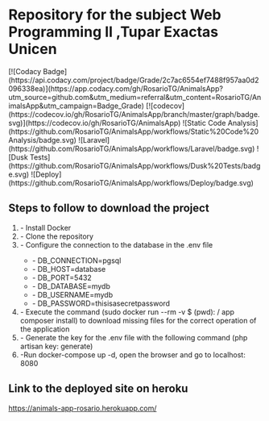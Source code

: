 <h1>Repository for the subject Web Programming II ,Tupar Exactas Unicen</h1>
[![Codacy
Badge](https://api.codacy.com/project/badge/Grade/2c7ac6554ef7488f957aa0d2096338ea)](https://app.codacy.com/gh/RosarioTG/AnimalsApp?utm_source=github.com&utm_medium=referral&utm_content=RosarioTG/AnimalsApp&utm_campaign=Badge_Grade)
[![codecov](https://codecov.io/gh/RosarioTG/AnimalsApp/branch/master/graph/badge.svg)](https://codecov.io/gh/RosarioTG/AnimalsApp) ![Static Code Analysis](https://github.com/RosarioTG/AnimalsApp/workflows/Static%20Code%20Analysis/badge.svg)
![Laravel](https://github.com/RosarioTG/AnimalsApp/workflows/Laravel/badge.svg) ![Dusk Tests](https://github.com/RosarioTG/AnimalsApp/workflows/Dusk%20Tests/badge.svg)
![Deploy](https://github.com/RosarioTG/AnimalsApp/workflows/Deploy/badge.svg)

<h2>Steps to follow to download the project</h2>
<ol>
    <li>- Install Docker</li>
    <li>- Clone the repository</li>
    <li>- Configure the connection to the database in the .env file</li>

  <ul>
        <li>- DB_CONNECTION=pgsql</li>
        <li>- DB_HOST=database</li>
        <li>- DB_PORT=5432</li>
        <li>- DB_DATABASE=mydb</li>
        <li>- DB_USERNAME=mydb</li>
        <li>- DB_PASSWORD=thisisasecretpassword</li>
 </ul>
    <li>- Execute the command (sudo docker run --rm -v $ (pwd): / app composer install) to download missing files for the correct operation of the application</li>

   <li>- Generate the key for the .env file with the following command (php artisan key: generate)</li>

   <li>-Run docker-compose up -d, open the browser and go to localhost: 8080</li>
</ol>
<h2>Link to the deployed site on heroku</h2>

https://animals-app-rosario.herokuapp.com/